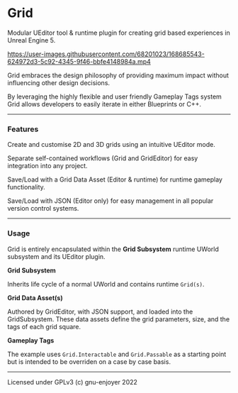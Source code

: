 # Grid

Modular UEditor tool & runtime plugin for creating grid based experiences in Unreal Engine 5.

https://user-images.githubusercontent.com/68201023/168685543-624972d3-5c92-4345-9f46-bbfe4148984a.mp4

Grid embraces the design philosophy of providing maximum impact without influencing other design decisions.

By leveraging the highly flexible and user friendly Gameplay Tags system Grid allows developers to easily iterate in either Blueprints or C++.

***

### Features

Create and customise 2D and 3D grids using an intuitive UEditor mode.

Separate self-contained workflows (Grid and GridEditor) for easy integration into any project.

Save/Load with a Grid Data Asset (Editor & runtime) for runtime gameplay functionality.

Save/Load with JSON (Editor only) for easy management in all popular version control systems.

***

### Usage

Grid is entirely encapsulated within the **Grid Subsystem** runtime UWorld subsystem and its UEditor plugin.

**Grid Subsystem**

Inherits life cycle of a normal UWorld and contains runtime `Grid(s)`.

**Grid Data Asset(s)**

Authored by GridEditor, with JSON support, and loaded into the GridSubsystem. These data assets define the grid parameters, size, and the tags of each grid square.

**Gameplay Tags**

The example uses `Grid.Interactable` and `Grid.Passable` as a starting point but is intended to be overriden on a case by case basis.

***

Licensed under GPLv3 (c) gnu-enjoyer 2022
